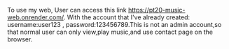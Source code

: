 To use my web, User can access this link https://pt20-music-web.onrender.com/.
With the account that I've already created: username:user123 , password:123456789.This is not an admin account,so that normal user can only view,play music,and use contact page on the browser.
